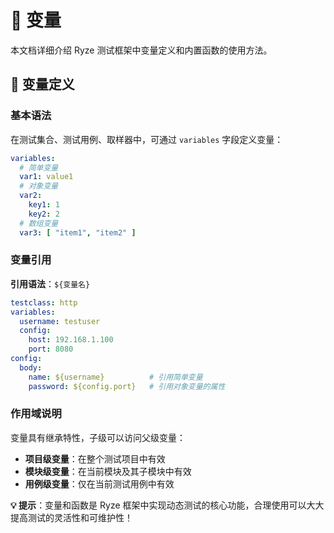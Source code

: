 # 🔧 变量

本文档详细介绍 Ryze 测试框架中变量定义和内置函数的使用方法。

## 🔗 变量定义

### 基本语法

在测试集合、测试用例、取样器中，可通过 `variables` 字段定义变量：

```yaml
variables:
  # 简单变量
  var1: value1
  # 对象变量
  var2:
    key1: 1
    key2: 2
  # 数组变量
  var3: [ "item1", "item2" ]
```

### 变量引用

**引用语法**：`${变量名}`

```yaml
testclass: http
variables:
  username: testuser
  config:
    host: 192.168.1.100
    port: 8080
config:
  body:
    name: ${username}          # 引用简单变量
    password: ${config.port}   # 引用对象变量的属性
```

### 作用域说明

变量具有继承特性，子级可以访问父级变量：

- **项目级变量**：在整个测试项目中有效
- **模块级变量**：在当前模块及其子模块中有效
- **用例级变量**：仅在当前测试用例中有效

**💡 提示**：变量和函数是 Ryze 框架中实现动态测试的核心功能，合理使用可以大大提高测试的灵活性和可维护性！